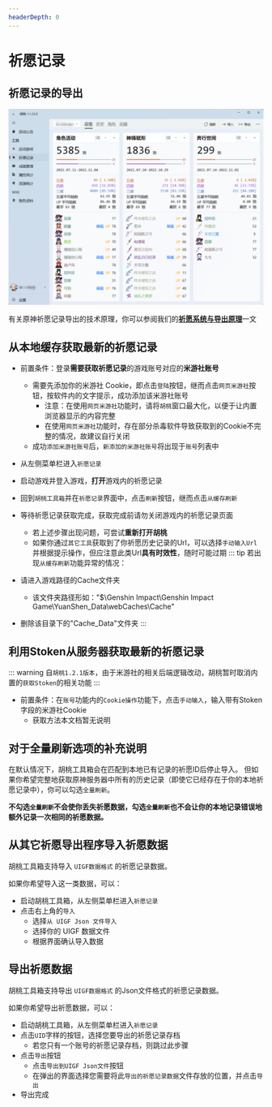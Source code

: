 ```yaml
---
headerDepth: 0
---
```


# 祈愿记录   

## 祈愿记录的导出

![祈愿导出](/images/202211/wish-export.png)

有关原神祈愿记录导出的技术原理，你可以参阅我们的[**祈愿系统与导出原理**](/FAQ/Gacha-system-and-export-principal.md)一文

## 从本地缓存获取最新的祈愿记录
- 前置条件：登录**需要获取祈愿记录**的游戏账号对应的**米游社账号**
  - 需要先添加你的米游社 Cookie，即点击`登陆`按钮，继而点击`网页米游社`按钮，按软件内的文字提示，成功添加该米游社账号
    - 注意：在使用`网页米游社`功能时，请将`胡桃`窗口最大化，以便于让内置浏览器显示的内容完整
    - 在使用`网页米游社`功能时，存在部分杀毒软件导致获取到的Cookie不完整的情况，故建议自行关闭
  - 成功`添加米游社账号`后，`新添加的米游社账号`将出现于`账号`列表中

- 从左侧菜单栏进入`祈愿记录`   
- 启动游戏并登入游戏，**打开**游戏内的祈愿记录   
- 回到`胡桃工具箱`并在`祈愿记录`界面中，点击`刷新`按钮，继而点击`从缓存刷新`
- 等待祈愿记录获取完成，获取完成前请勿关闭游戏内的祈愿记录页面
  - 若上述步骤出现问题，可尝试**重新打开胡桃**
  - 如果你通过`其它工具`获取到了你祈愿历史记录的Url，可以选择`手动输入Url`并根据提示操作，但应注意此类Url**具有时效性**，随时可能过期
::: tip
若出现`从缓存刷新`功能异常的情况：
- 请进入游戏路径的Cache文件夹
  - 该文件夹路径形如："$\Genshin Impact\Genshin Impact Game\YuanShen_Data\webCaches\Cache"   
- 删除该目录下的"Cache_Data"文件夹
:::

## 利用Stoken从服务器获取最新的祈愿记录
   
::: warning
自`胡桃1.2.1版本`，由于米游社的相关后端逻辑改动，胡桃暂时取消内置的`获取Stoken`的相关功能
:::
   
- 前置条件：在`账号`功能内的`Cookie操作`功能下，点击`手动输入`，输入带有Stoken字段的米游社Cookie
  - 获取方法本文档暂无说明 <Badge text="可贡献可行方法至反馈途径" type="tip" /> 

## 对于全量刷新选项的补充说明
在默认情况下，胡桃工具箱会在匹配到本地已有记录的祈愿ID后停止导入。
但如果你希望完整地获取原神服务器中所有的历史记录（即使它已经存在于你的本地祈愿记录中），你可以勾选`全量刷新`。

**不勾选`全量刷新`不会使你丢失祈愿数据，勾选`全量刷新`也不会让你的本地记录错误地额外记录一次相同的祈愿数据。**

## 从其它祈愿导出程序导入祈愿数据

胡桃工具箱支持导入 `UIGF数据格式` 的祈愿记录数据。

如果你希望导入这一类数据，可以：
- 启动胡桃工具箱，从左侧菜单栏进入`祈愿记录`
- 点击右上角的`导入`
  - 选择`从 UIGF Json 文件导入`
  - 选择你的 UIGF 数据文件
  - 根据界面确认导入数据

## 导出祈愿数据

胡桃工具箱支持导出 `UIGF数据格式` 的Json文件格式的祈愿记录数据。

如果你希望导出祈愿数据，可以：
- 启动胡桃工具箱，从左侧菜单栏进入`祈愿记录`
- 点击`UID`字样的按钮，选择您要导出的祈愿记录存档
  - 若您只有一个账号的祈愿记录存档，则跳过此步骤
- 点击`导出`按钮
  - 点击`导出到UIGF Json文件`按钮
  - 在弹出的界面选择您需要将此`导出的祈愿记录数据`文件存放的位置，并点击`导出`
- 导出完成

